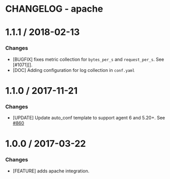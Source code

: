 # CHANGELOG - apache

1.1.1 / 2018-02-13
==================
### Changes

* [BUGFIX] fixes metric collection for `bytes_per_s` and `request_per_s`. See [#1071][].
* [DOC] Adding configuration for log collection in `conf.yaml`


1.1.0 / 2017-11-21
==================
### Changes

* [UPDATE] Update auto_conf template to support agent 6 and 5.20+. See [#860][]

1.0.0 / 2017-03-22
==================

### Changes

* [FEATURE] adds apache integration.

<!--- The following link definition list is generated by PimpMyChangelog --->
[#860]: https://github.com/DataDog/integrations-core/issues/860
